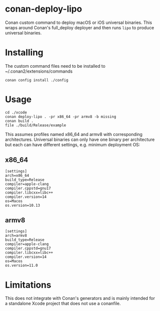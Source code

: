# conan-deploy-lipo

Conan custom command to deploy macOS or iOS universal binaries.
This wraps around Conan's full_deploy deployer and then runs `lipo` to
produce universal binaries.

# Installing

The custom command files need to be installed to ~/.conan2/extensions/commands

```
conan config install ./config
```

# Usage

```
cd ./xcode
conan deploy-lipo . -pr x86_64 -pr armv8 -b missing
conan build .
file ./build/Release/example
```

This assumes profiles named x86_64 and armv8 with corresponding architectures.
Universal binaries can only have one binary per architecture but each can have
different settings, e.g. minimum deployment OS:

## x86_64
```
[settings]
arch=x86_64
build_type=Release
compiler=apple-clang
compiler.cppstd=gnu17
compiler.libcxx=libc++
compiler.version=14
os=Macos
os.version=10.13
```

## armv8
```
[settings]
arch=armv8
build_type=Release
compiler=apple-clang
compiler.cppstd=gnu17
compiler.libcxx=libc++
compiler.version=14
os=Macos
os.version=11.0
```

# Limitations

This does not integrate with Conan's generators and is mainly intended
for a standalone Xcode project that does not use a conanfile.
